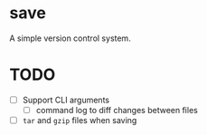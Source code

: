 # save

A simple version control system.

# TODO
- [ ] Support CLI arguments
    - [ ] command log to diff changes between files
- [ ] `tar` and `gzip` files when saving
